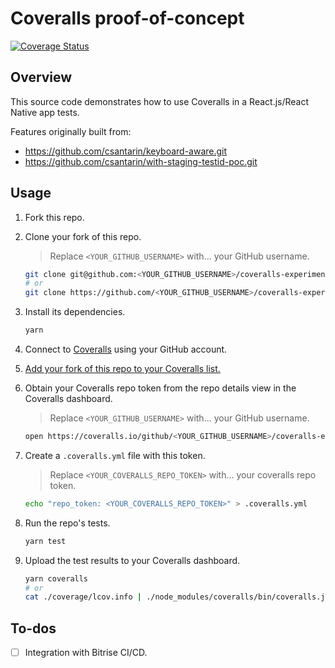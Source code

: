 # Coveralls proof-of-concept

[![Coverage Status](https://coveralls.io/repos/github/csantarin/coveralls-experiment/badge.svg?branch=master)](https://coveralls.io/github/csantarin/coveralls-experiment?branch=master)

## Overview

This source code demonstrates how to use Coveralls in a React.js/React Native app tests.

Features originally built from:
- https://github.com/csantarin/keyboard-aware.git
- https://github.com/csantarin/with-staging-testid-poc.git

## Usage

1. Fork this repo.
2. Clone your fork of this repo.

	> Replace `<YOUR_GITHUB_USERNAME>` with... your GitHub username.

	```bash
	git clone git@github.com:<YOUR_GITHUB_USERNAME>/coveralls-experiment.git
	# or
	git clone https://github.com/<YOUR_GITHUB_USERNAME>/coveralls-experiment.git
	```

3. Install its dependencies.

	```bash
	yarn
	```

4. Connect to [Coveralls](https://coveralls.io/) using your GitHub account.
5. [Add your fork of this repo to your Coveralls list.](https://coveralls.io/repos/new)
6. Obtain your Coveralls repo token from the repo details view in the Coveralls dashboard.

	> Replace `<YOUR_GITHUB_USERNAME>` with... your GitHub username.

	```bash
	open https://coveralls.io/github/<YOUR_GITHUB_USERNAME>/coveralls-experiment
	```

7. Create a `.coveralls.yml` file with this token.

	> Replace `<YOUR_COVERALLS_REPO_TOKEN>` with... your coveralls repo token.

	```bash
	echo "repo_token: <YOUR_COVERALLS_REPO_TOKEN>" > .coveralls.yml
	```

8. Run the repo's tests.

	```bash
	yarn test
	```

9. Upload the test results to your Coveralls dashboard.

	```bash
	yarn coveralls
	# or
	cat ./coverage/lcov.info | ./node_modules/coveralls/bin/coveralls.js
	```

## To-dos

* [ ] Integration with Bitrise CI/CD.
